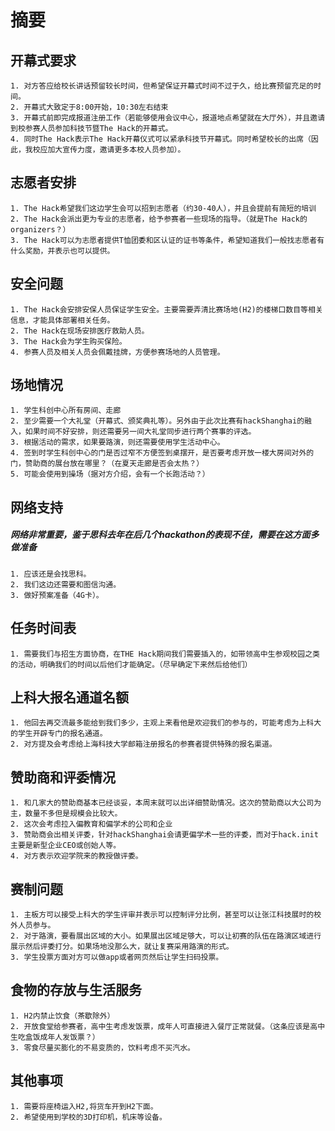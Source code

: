 # 摘要

## 开幕式要求

    1. 对方答应给校长讲话预留较长时间，但希望保证开幕式时间不过于久，给比赛预留充足的时间。
    2. 开幕式大致定于8:00开始，10:30左右结束
    3. 开幕式前即完成报道注册工作（若能够使用会议中心，报道地点希望就在大厅外），并且邀请到校参赛人员参加科技节暨The Hack的开幕式。
    4. 同时The Hack表示The Hack开幕仪式可以紧承科技节开幕式。同时希望校长的出席（因此，我校应加大宣传力度，邀请更多本校人员参加）。

## 志愿者安排

    1. The Hack希望我们这边学生会可以招到志愿者（约30-40人），并且会提前有简短的培训
    2. The Hack会派出更为专业的志愿者，给予参赛者一些现场的指导。（就是The Hack的organizers？）
    3. The Hack可以为志愿者提供T恤团委和区认证的证书等条件，希望知道我们一般找志愿者有什么奖励，并表示也可以提供。

## 安全问题

    1. The Hack会安排安保人员保证学生安全。主要需要弄清比赛场地(H2)的楼梯口数目等相关信息，才能具体部署相关任务。
    2. The Hack在现场安排医疗救助人员。
    3. The Hack会为学生购买保险。
    4. 参赛人员及相关人员会佩戴挂牌，方便参赛场地的人员管理。

## 场地情况

    1. 学生科创中心所有房间、走廊
    2. 至少需要一个大礼堂（开幕式、颁奖典礼等）。另外由于此次比赛有hackShanghai的融入，如果时间不好安排，则还需要另一间大礼堂同步进行两个赛事的评选。
    3. 根据活动的需求，如果要路演，则还需要使用学生活动中心。
    4. 签到时学生科创中心的门是否过窄不方便签到桌摆开，是否要考虑开放一楼大房间对外的门，赞助商的展台放在哪里？（在夏天走廊是否会太热？）
    5. 可能会使用到操场（据对方介绍，会有一个长跑活动？）

## 网络支持
##### 网络非常重要，鉴于思科去年在后几个hackathon的表现不佳，需要在这方面多做准备

    1. 应该还是会找思科。
    2. 我们这边还需要和图信沟通。
    3. 做好预案准备（4G卡）。

## 任务时间表

    1. 需要我们与招生方面协商，在THE Hack期间我们需要插入的，如带领高中生参观校园之类的活动，明确我们的时间以后他们才能确定。（尽早确定下来然后给他们）

## 上科大报名通道名额

    1. 他回去再交流最多能给到我们多少，主观上来看他是欢迎我们的参与的，可能考虑为上科大的学生开辟专门的报名通道。
    2. 对方提及会考虑给上海科技大学邮箱注册报名的参赛者提供特殊的报名渠道。

## 赞助商和评委情况

    1. 和几家大的赞助商基本已经谈妥，本周末就可以出详细赞助情况。这次的赞助商以大公司为主，数量不多但是规模会比较大。
    2. 这次会考虑拉入偏教育和偏学术的公司和企业
    3. 赞助商会出相关评委，针对hackShanghai会请更偏学术一些的评委，而对于hack.init主要是新型企业CEO或创始人等。
    4. 对方表示欢迎学院来的教授做评委。

## 赛制问题

    1. 主板方可以接受上科大的学生评审并表示可以控制评分比例，甚至可以让张江科技展时的校外人员参与。
    2. 对于路演，要看展出区域的大小。如果展出区域足够大，可以让初赛的队伍在路演区域进行展示然后评委打分。如果场地没那么大，就让复赛采用路演的形式。
    3. 学生投票方面对方可以做app或者网页然后让学生扫码投票。

## 食物的存放与生活服务

    1. H2内禁止饮食（茶歇除外）
    2. 开放食堂给参赛者，高中生考虑发饭票，成年人可直接进入餐厅正常就餐。（这条应该是高中生吃盒饭成年人发饭票？）
    3. 零食尽量买膨化的不易变质的，饮料考虑不买汽水。

## 其他事项

    1. 需要将座椅运入H2,将货车开到H2下面。
    2. 希望使用到学校的3D打印机，机床等设备。
